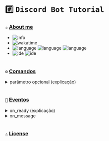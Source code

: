 # `#️⃣` `Discord Bot Tutorial`

### `☕` [About me](https://github.com/controlado)
- ![info](https://img.shields.io/static/v1?logo=discord&label=&message=Balaclava%231912&color=4078c0&logoColor=white&style=flat)
- ![wakatime](https://wakatime.com/badge/user/89c5e1c8-9e67-43ef-bd0e-3ff9a4fde5e2/project/612c1050-ee90-437b-ba74-3edac26682a6.svg?style=flat)
- ![language](https://img.shields.io/static/v1?logo=Python&label=&message=Python%203.11&color=4078c0&logoColor=white&style=flat)
![language](https://img.shields.io/static/v1?label=&message=Pycord&color=4078c0&logoColor=white&style=flat)
![language](https://img.shields.io/static/v1?label=&message=Requests&color=4078c0&logoColor=white&style=flat)
- ![ide](https://img.shields.io/static/v1?logo=Visual%20Studio%20Code&label=&message=Visual%20Studio%20Code&color=4078c0&logoColor=white&style=flat)
![ide](https://img.shields.io/static/v1?logo=Github&label=&message=MIT&color=4078c0&logoColor=white&style=flat)

#

### `⚙️` [Comandos](https://docs.pycord.dev/en/stable/api/application_commands.html#commands)

<details>
    <summary> parâmetro opcional (explicação) </summary>
    
  ```python
    @bot.command(name="cachorro", description="vou enviar uma foto de um cachorro")
    # essa linha mostra pra o discord que a função abaixo vai ser a resposta do comando "cachorro".
    async def dog(ctx: discord.commands.ApplicationContext, breed: str = None):
        """Essa função vai ser chamada quando o comando "cachorro" for executado.
        
        O parâmetro ctx contem várias informações sobre o uso do comando, como por exemplo
        quem utilizou, em qual canal foi utilizado, a mensagem que acionou o comando...

        Já o parâmetro breed, quem decide se vai utilizar ou não é o usuário que executar
        o comando, esse é um parâmetro opcional.
        """
        await ctx.defer()  # faz o bot esperar (bot está pensando...)
  ```

</details>

#

### `👀` [Eventos](https://docs.pycord.dev/en/stable/api/events.html#event-reference)

<details>
    <summary> on_ready (explicação) </summary>
    
  ```python
    @bot.event
    # essa linha mostra pra o discord que a função abaixo vai ser a resposta de um evento.
    # qual evento? o nome da função abaixo vai discernir isso.
    async def on_ready():
        """Quando o bot ligar, ele executa essa função.
        
        É assim que funciona: cada evento é acionado de uma maneira diferente.
        
        Quando um evento for acionado, o discord vai procurar no seu código se
        você configurou uma resposta pra esse evento, se sim, ele vai executar
        essa resposta de forma automática.

        Nesse caso, quando o bot ligar, ele vai procurar no seu código se você
        configurou uma resposta pra o evento on_ready.
        """
        print("o bot foi iniciado com sucesso!")
  ```

</details>

<details>
    <summary> on_message </summary>
    
  ```python
    @bot.event
    async def on_message(message: discord.Message):
        """Quando o bot identificar uma nova mensagem, ele executa essa função.
        
        Nesse caso, o evento on_message envia para as funções de resposta, a mensagem
        que foi identificada, por isso, nas suas funções on_message, você deve esperar
        um argumento do tipo discord.Message.
        """
        print("opa! uma mensagem foi identificada.")
  ```

</details>

#

### `⚠️` [License](https://choosealicense.com/licenses/mit/)
